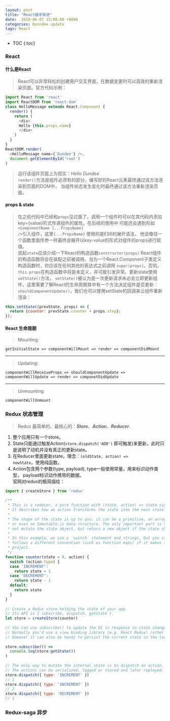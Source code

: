 ```yaml
---
layout: post
title: "React循序渐进"
date:  2018-06-07 15:08:00 +0800
categories: Dunndee update
tags: React
---
```


* TOC
{:toc}

### React
#### 什么是React
>React可以非常轻松的创建用户交互界面，在数据变更时可以高效的重新渲染页面。官方代码示例：  
```javascript
import React from 'react'
import ReactDOM from 'react-dom'
class HelloMessage extends React.Component {
  render() {
    return (
      <div>
      Hello {this.props.name}
      </div>
    )
  }
}
ReactDOM.render(
  <HelloMessage name={'Dundee'} />,
  document.getElementById('root')
)
```
>运行该组件页面上为现实：*Hello Dundee*  
<code>render()</code>方法是组件必须有的部分，编写好的React元素最终通过该方法渲染到页面的DOM中，
当组件状态发生变化时最终通过该方法重新渲染页面。

#### props & state
>在之前代码中已经和<code>props</code>见过面了，调用一个组件时可以在其代码内添加key={value}形式传递组件的属性。在后续的使用中
可能还会遇到形如<code><ComponentName {...PropsName} /></code>引入组件，这里<code>{...PropsName}</code> 使用的是ES6的展开语法，
他会像往一个函数里面传参一样最终会展开以key-value的形式对组件的props进行赋值。  
  说起<code>state</code>应该介绍一下React的构造函数<code>constructor(props)</code>
React组件的构造函数将会在装配之前被调用。当为一个React.Component子类定义构造函数时，你应该在任何其他的表达式之前调用
<code>super(props)</code>。否则，<code>this.props</code>在构造函数中将是未定义，并可能引发异常。更新state使用```setState()```方法，
<code>setState()</code>被认为是一次更新请求未必会立即更新组件，这里需要了解React的生命周期其中有一个方法决定组件是否更新：
<code>shouldComponentUpdate()</code>，我们也可以使用setState的回调来让组件重新渲染：
```javascript
this.setState((prevState, props) => {
  return {counter: prevState.counter + props.step};
});
```

#### React 生命周期
>Mounting:  
```
getInitialState => componentWillMount => render => componentDidMount
```
______
>Updating:  
```
componentWillReceiveProps => shouldComponentUpdate => componentWillUpdate => render => componetDidUpdate
```
______
>Unmounting:  
``` 
componentWillUnmount
```

### Redux 状态管理
>Redux 最简单的、最核心的：***Store***、***Action***、***Reducer***.  
1. 整个应用只有一个store。
2. State只能通过触发Action(<code>store.dispatch('ADD')</code> 即可触发)来更新，此时只是说明了动机并没有真正的更新state。
3. 在Reducer里面更新state，理念：<code>(oldState, action) => newState</code>，使用纯函数。
4. Action包含两个参数(type, payload), type一般使用常量，用来标识动作类型， payload标识动作携带的数据。  
官网对redux的极简描绘：
```javascript
import { createStore } from 'redux'
​
/**
 * This is a reducer, a pure function with (state, action) => state signature.
 * It describes how an action transforms the state into the next state.
 *
 * The shape of the state is up to you: it can be a primitive, an array, an object,
 * or even an Immutable.js data structure. The only important part is that you should
 * not mutate the state object, but return a new object if the state changes.
 *
 * In this example, we use a `switch` statement and strings, but you can use a helper that
 * follows a different convention (such as function maps) if it makes sense for your
 * project.
 */
function counter(state = 0, action) {
  switch (action.type) {
  case 'INCREMENT':
    return state + 1
  case 'DECREMENT':
    return state - 1
  default:
    return state
  }
}
​
// Create a Redux store holding the state of your app.
// Its API is { subscribe, dispatch, getState }.
let store = createStore(counter)
​
// You can use subscribe() to update the UI in response to state changes.
// Normally you'd use a view binding library (e.g. React Redux) rather than subscribe() directly.
// However it can also be handy to persist the current state in the localStorage.
​
store.subscribe(() =>
  console.log(store.getState())
)
​
// The only way to mutate the internal state is to dispatch an action.
// The actions can be serialized, logged or stored and later replayed.
store.dispatch({ type: 'INCREMENT' })
// 1
store.dispatch({ type: 'INCREMENT' })
// 2
store.dispatch({ type: 'DECREMENT' })
// 1
```
### Redux-saga 异步
